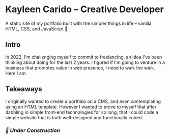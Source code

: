 # Kayleen Carido – Creative Developer

A static site of my portfolio built with the simpler things in life – vanilla HTML, CSS, and JavaScript 🍦

## Intro
In 2022, I'm challenging myself to commit to freelancing, an idea I've been thinking about doing for the last 2 years. I figured if I'm going to venture in a business that promotes value in web presence, I need to walk the walk. Here I am.

## Takeaways
I originally wanted to create a portfolio on a CMS, and even contemplating using an HTML template. However I wanted to prove to myself that after dabbling in simple front-end technologies for so long, that I could code a simple website that is both well-designed and functionally coded.

### *🚧  Under Construction*